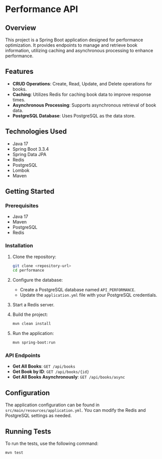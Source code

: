 # Performance API

## Overview

This project is a Spring Boot application designed for performance optimization. It provides endpoints to manage and retrieve book information, utilizing caching and asynchronous processing to enhance performance.

## Features

- **CRUD Operations**: Create, Read, Update, and Delete operations for books.
- **Caching**: Utilizes Redis for caching book data to improve response times.
- **Asynchronous Processing**: Supports asynchronous retrieval of book data.
- **PostgreSQL Database**: Uses PostgreSQL as the data store.

## Technologies Used

- Java 17
- Spring Boot 3.3.4
- Spring Data JPA
- Redis
- PostgreSQL
- Lombok
- Maven

## Getting Started

### Prerequisites

- Java 17
- Maven
- PostgreSQL
- Redis

### Installation

1. Clone the repository:

   ```bash
   git clone <repository-url>
   cd performance
   ```

2. Configure the database:

   - Create a PostgreSQL database named `API_PERFORMANCE`.
   - Update the `application.yml` file with your PostgreSQL credentials.

3. Start a Redis server.

4. Build the project:

   ```bash
   mvn clean install
   ```

5. Run the application:

   ```bash
   mvn spring-boot:run
   ```

### API Endpoints

- **Get All Books**: `GET /api/books`
- **Get Book by ID**: `GET /api/books/{id}`
- **Get All Books Asynchronously**: `GET /api/books/async`

## Configuration

The application configuration can be found in `src/main/resources/application.yml`. You can modify the Redis and PostgreSQL settings as needed.

## Running Tests

To run the tests, use the following command:
```bash
mvn test
```

